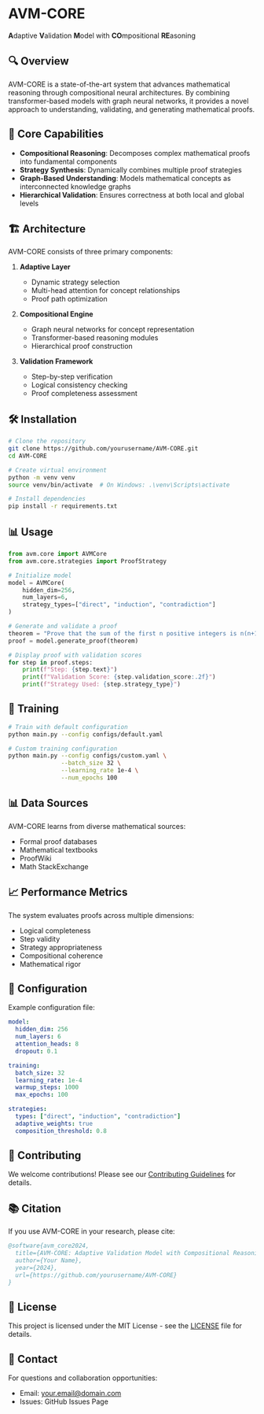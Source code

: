 # AVM-CORE

**A**daptive **V**alidation **M**odel with **CO**mpositional **RE**asoning

## 🔍 Overview

AVM-CORE is a state-of-the-art system that advances mathematical reasoning through compositional neural architectures. By combining transformer-based models with graph neural networks, it provides a novel approach to understanding, validating, and generating mathematical proofs.

## 🌟 Core Capabilities

- **Compositional Reasoning**: Decomposes complex mathematical proofs into fundamental components
- **Strategy Synthesis**: Dynamically combines multiple proof strategies
- **Graph-Based Understanding**: Models mathematical concepts as interconnected knowledge graphs
- **Hierarchical Validation**: Ensures correctness at both local and global levels

## 🏗️ Architecture

AVM-CORE consists of three primary components:

1. **Adaptive Layer**
   - Dynamic strategy selection
   - Multi-head attention for concept relationships
   - Proof path optimization

2. **Compositional Engine**
   - Graph neural networks for concept representation
   - Transformer-based reasoning modules
   - Hierarchical proof construction

3. **Validation Framework**
   - Step-by-step verification
   - Logical consistency checking
   - Proof completeness assessment

## 🛠️ Installation

```bash
# Clone the repository
git clone https://github.com/yourusername/AVM-CORE.git
cd AVM-CORE

# Create virtual environment
python -m venv venv
source venv/bin/activate  # On Windows: .\venv\Scripts\activate

# Install dependencies
pip install -r requirements.txt
```

## 📊 Usage

```python
from avm.core import AVMCore
from avm.core.strategies import ProofStrategy

# Initialize model
model = AVMCore(
    hidden_dim=256,
    num_layers=6,
    strategy_types=["direct", "induction", "contradiction"]
)

# Generate and validate a proof
theorem = "Prove that the sum of the first n positive integers is n(n+1)/2"
proof = model.generate_proof(theorem)

# Display proof with validation scores
for step in proof.steps:
    print(f"Step: {step.text}")
    print(f"Validation Score: {step.validation_score:.2f}")
    print(f"Strategy Used: {step.strategy_type}")
```

## 🚀 Training

```bash
# Train with default configuration
python main.py --config configs/default.yaml

# Custom training configuration
python main.py --config configs/custom.yaml \
               --batch_size 32 \
               --learning_rate 1e-4 \
               --num_epochs 100
```

## 📊 Data Sources

AVM-CORE learns from diverse mathematical sources:
- Formal proof databases
- Mathematical textbooks
- ProofWiki
- Math StackExchange

## 📈 Performance Metrics

The system evaluates proofs across multiple dimensions:
- Logical completeness
- Step validity
- Strategy appropriateness
- Compositional coherence
- Mathematical rigor

## 🔧 Configuration

Example configuration file:
```yaml
model:
  hidden_dim: 256
  num_layers: 6
  attention_heads: 8
  dropout: 0.1

training:
  batch_size: 32
  learning_rate: 1e-4
  warmup_steps: 1000
  max_epochs: 100

strategies:
  types: ["direct", "induction", "contradiction"]
  adaptive_weights: true
  composition_threshold: 0.8
```

## 🤝 Contributing

We welcome contributions! Please see our [Contributing Guidelines](CONTRIBUTING.md) for details.

## 📚 Citation

If you use AVM-CORE in your research, please cite:
```bibtex
@software{avm_core2024,
  title={AVM-CORE: Adaptive Validation Model with Compositional Reasoning},
  author={Your Name},
  year={2024},
  url={https://github.com/yourusername/AVM-CORE}
}
```

## 📝 License

This project is licensed under the MIT License - see the [LICENSE](LICENSE) file for details.

## 📧 Contact

For questions and collaboration opportunities:
- Email: your.email@domain.com
- Issues: GitHub Issues Page
